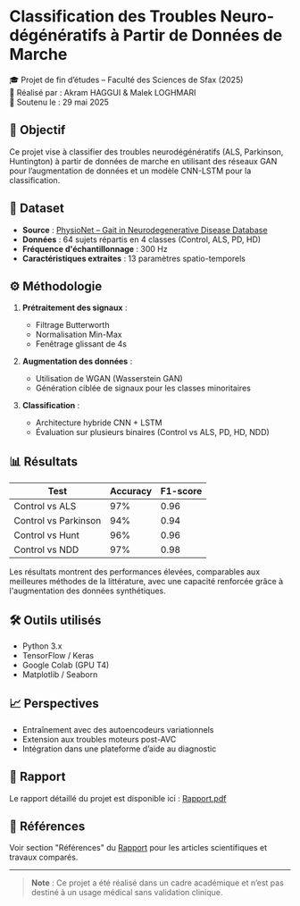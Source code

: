 # Classification des Troubles Neuro-dégénératifs à Partir de Données de Marche

🎓 Projet de fin d’études – Faculté des Sciences de Sfax (2025)  
👥 Réalisé par : Akram HAGGUI & Malek LOGHMARI  
📅 Soutenu le : 29 mai 2025

## 🧠 Objectif

Ce projet vise à classifier des troubles neurodégénératifs (ALS, Parkinson, Huntington) à partir de données de marche en utilisant des réseaux GAN pour l’augmentation de données et un modèle CNN-LSTM pour la classification.

## 📂 Dataset

- **Source** : [PhysioNet – Gait in Neurodegenerative Disease Database](https://physionet.org/content/gaitndd/1.0.0/)
- **Données** : 64 sujets répartis en 4 classes (Control, ALS, PD, HD)
- **Fréquence d'échantillonnage** : 300 Hz
- **Caractéristiques extraites** : 13 paramètres spatio-temporels

## ⚙️ Méthodologie

1. **Prétraitement des signaux** :
   - Filtrage Butterworth
   - Normalisation Min-Max
   - Fenêtrage glissant de 4s

2. **Augmentation des données** :
   - Utilisation de WGAN (Wasserstein GAN)
   - Génération ciblée de signaux pour les classes minoritaires

3. **Classification** :
   - Architecture hybride CNN + LSTM
   - Évaluation sur plusieurs binaires (Control vs ALS, PD, HD, NDD)

## 📊 Résultats

| Test                | Accuracy | F1-score |
|---------------------|----------|----------|
| Control vs ALS      | 97%      | 0.96     |
| Control vs Parkinson| 94%      | 0.94     |
| Control vs Hunt     | 96%      | 0.96     |
| Control vs NDD      | 97%      | 0.98     |

Les résultats montrent des performances élevées, comparables aux meilleures méthodes de la littérature, avec une capacité renforcée grâce à l'augmentation des données synthétiques.

## 🛠️ Outils utilisés

- Python 3.x
- TensorFlow / Keras
- Google Colab (GPU T4)
- Matplotlib / Seaborn

## 📈 Perspectives

- Entraînement avec des autoencodeurs variationnels
- Extension aux troubles moteurs post-AVC
- Intégration dans une plateforme d’aide au diagnostic

## 📄 Rapport

Le rapport détaillé du projet est disponible ici : [Rapport.pdf](./Rapport.pdf)

## 📝 Références

Voir section "Références" du [Rapport](./Rapport.pdf) pour les articles scientifiques et travaux comparés.

---

> **Note** : Ce projet a été réalisé dans un cadre académique et n’est pas destiné à un usage médical sans validation clinique.
